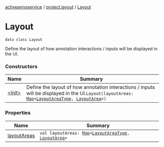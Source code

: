 [activeannoservice](../../index.md) / [project.layout](../index.md) / [Layout](./index.md)

# Layout

`data class Layout`

Define the layout of how annotation interactions / inputs will be displayed in the UI.

### Constructors

| Name | Summary |
|---|---|
| [&lt;init&gt;](-init-.md) | Define the layout of how annotation interactions / inputs will be displayed in the UI.`Layout(layoutAreas: `[`Map`](https://kotlinlang.org/api/latest/jvm/stdlib/kotlin.collections/-map/index.html)`<`[`LayoutAreaType`](../-layout-area-type/index.md)`, `[`LayoutArea`](../-layout-area/index.md)`>)` |

### Properties

| Name | Summary |
|---|---|
| [layoutAreas](layout-areas.md) | `val layoutAreas: `[`Map`](https://kotlinlang.org/api/latest/jvm/stdlib/kotlin.collections/-map/index.html)`<`[`LayoutAreaType`](../-layout-area-type/index.md)`, `[`LayoutArea`](../-layout-area/index.md)`>` |
